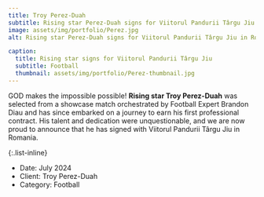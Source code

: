 ```yaml
---
title: Troy Perez-Duah
subtitle: Rising star Perez-Duah signs for Viitorul Pandurii Târgu Jiu
image: assets/img/portfolio/Perez.jpg
alt: Rising star Perez-Duah signs for Viitorul Pandurii Târgu Jiu in Romania

caption:
  title: Rising star signs for Viitorul Pandurii Târgu Jiu
  subtitle: Football
  thumbnail: assets/img/portfolio/Perez-thumbnail.jpg
---
```

GOD makes the impossible possible! **Rising star Troy Perez-Duah** was selected from a showcase match orchestrated by Football Expert Brandon Diau and has since embarked on a journey to earn his first professional contract. His talent and dedication were unquestionable, and we are now proud to announce that he has signed with Viitorul Pandurii Târgu Jiu in Romania.

{:.list-inline}
- Date: July 2024
- Client: Troy Perez-Duah
- Category: Football
